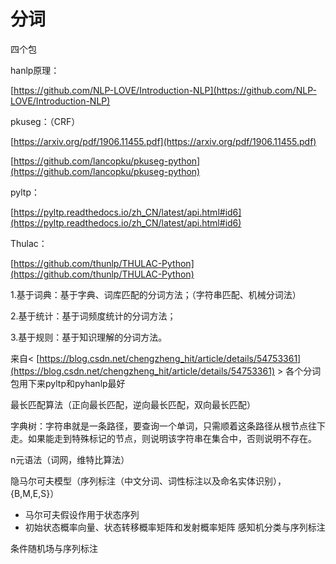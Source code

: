 # 分词

四个包

hanlp原理：

 [https://github.com/NLP-LOVE/Introduction-NLP](https://github.com/NLP-LOVE/Introduction-NLP) 


pkuseg：（CRF）

 [https://arxiv.org/pdf/1906.11455.pdf](https://arxiv.org/pdf/1906.11455.pdf) 

 [https://github.com/lancopku/pkuseg-python](https://github.com/lancopku/pkuseg-python) 


pyltp：

 [https://pyltp.readthedocs.io/zh_CN/latest/api.html#id6](https://pyltp.readthedocs.io/zh_CN/latest/api.html#id6) 


Thulac：

 [https://github.com/thunlp/THULAC-Python](https://github.com/thunlp/THULAC-Python) 

 

1.基于词典：基于字典、词库匹配的分词方法；（字符串匹配、机械分词法）

2.基于统计：基于词频度统计的分词方法；

3.基于规则：基于知识理解的分词方法。


来自< [https://blog.csdn.net/chengzheng_hit/article/details/54753361](https://blog.csdn.net/chengzheng_hit/article/details/54753361) > 
各个分词包用下来pyltp和pyhanlp最好

最长匹配算法（正向最长匹配，逆向最长匹配，双向最长匹配）

字典树：字符串就是一条路径，要查询一个单词，只需顺着这条路径从根节点往下走。如果能走到特殊标记的节点，则说明该字符串在集合中，否则说明不存在。

n元语法（词网，维特比算法）

隐马尔可夫模型（序列标注（中文分词、词性标注以及命名实体识别），{B,M,E,S}）

* 马尔可夫假设作用于状态序列
* 初始状态概率向量、状态转移概率矩阵和发射概率矩阵
  感知机分类与序列标注

条件随机场与序列标注